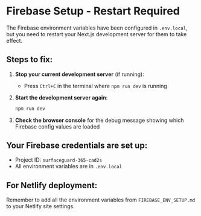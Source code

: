 # Firebase Setup - Restart Required

The Firebase environment variables have been configured in `.env.local`, but you need to restart your Next.js development server for them to take effect.

## Steps to fix:

1. **Stop your current development server** (if running):
   - Press `Ctrl+C` in the terminal where `npm run dev` is running

2. **Start the development server again**:
   ```bash
   npm run dev
   ```

3. **Check the browser console** for the debug message showing which Firebase config values are loaded

## Your Firebase credentials are set up:
- Project ID: `surfaceguard-365-cad2s`
- All environment variables are in `.env.local`

## For Netlify deployment:
Remember to add all the environment variables from `FIREBASE_ENV_SETUP.md` to your Netlify site settings.